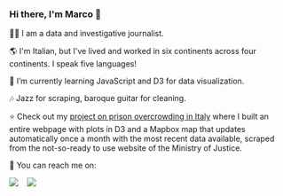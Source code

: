 ### Hi there, I'm Marco 👋

🕵‍♂ I am a data and investigative journalist.

🌎 I'm Italian, but I've lived and worked in six continents across four continents. I speak five languages!

🌱 I’m currently learning JavaScript and D3 for data visualization.

🎶 Jazz for scraping, baroque guitar for cleaning.

⭐ Check out my [project on prison overcrowding in Italy](https://marcodallastella.github.io/schiacciati/) where I built an entire webpage with plots in D3 and a Mapbox map that updates automatically once a month  with the most recent data available, scraped from the not-so-ready to use website of the Ministry of Justice.


📩 You can reach me on:

<a href="mailto:md3934@columbia.edu?subject=[GitHub]%20🔥%20Reaching%20out&body=Hi%Marco%2C%0A%0AI%20saw%20your%20GitHub%20profile%20and%20I%20am%20reaching%20out%20to%20..."><img src="https://img.shields.io/badge/e‑mail-D14836.svg?style=for-the-badge&logo=GMail&logoColor=white"/></a> &nbsp;&nbsp; <a href="https://www.linkedin.com/in/dallastellamarco/"><img src="https://img.shields.io/badge/linkedin-0077B5.svg?style=for-the-badge&logo=linkedin&logoColor=white"/></a> &nbsp;&nbsp;

